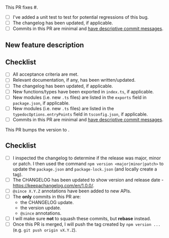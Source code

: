 <!-- When fixing a bug: -->

This PR fixes #<issue ID>.

- [ ] I've added a unit test to test for potential regressions of this bug.
- [ ] The changelog has been updated, if applicable.
- [ ] Commits in this PR are minimal and [have descriptive commit messages](https://chris.beams.io/posts/git-commit/).

<!-- When adding a new feature: -->

## New feature description

## Checklist

- [ ] All acceptance criteria are met.
- [ ] Relevant documentation, if any, has been written/updated.
- [ ] The changelog has been updated, if applicable.
- [ ] New functions/types have been exported in `index.ts`, if applicable.
- [ ] New modules (i.e. new `.ts` files) are listed in the `exports` field in `package.json`, if applicable.
- [ ] New modules (i.e. new `.ts` files) are listed in the `typedocOptions.entryPoints` field in `tsconfig.json`, if applicable.
- [ ] Commits in this PR are minimal and [have descriptive commit messages](https://chris.beams.io/posts/git-commit/).

<!-- When cutting a release: -->

This PR bumps the version to <version number>.

## Checklist

- [ ] I inspected the changelog to determine if the release was major, minor or patch. I then used the command `npm version <major|minor|patch>` to update the `package.json` and `package-lock.json` (and locally create a tag).
- [ ] The CHANGELOG has been updated to show version and release date - https://keepachangelog.com/en/1.0.0/.
- [ ] `@since X.Y.Z` annotations have been added to new APIs.
- [ ] The **only** commits in this PR are:
  - the CHANGELOG update.
  - the version update.
  - `@since` annotations.
- [ ] I will make sure **not** to squash these commits, but **rebase** instead.
- [ ] Once this PR is merged, I will push the tag created by `npm version ...` (e.g. `git push origin vX.Y.Z`).
